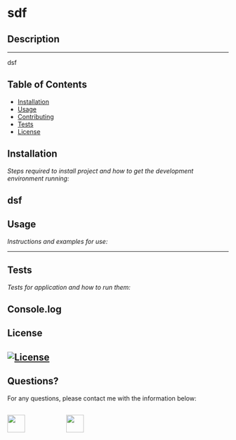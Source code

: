 # sdf

## Description 
 
---
dsf

## Table of Contents
* [Installation](#installation)
* [Usage](#usage)
* [Contributing](#contributing)
* [Tests](#tests)
* [License](#license)

## Installation

*Steps required to install project and how to get the development environment running:*

dsf
---
## Usage 

*Instructions and examples for use:*


---
## Tests

*Tests for application and how to run them:*

Console.log
---
## License

[![License](https://img.shields.io/badge/License-MIT-yellow.svg)](https://opensource.org/licenses/MIT)
---

## Questions?

For any questions, please contact me with the information below:

## [<img src="https://image.flaticon.com/icons/png/512/726/726623.png" width="40" >](mailto:sdf@df.dsf)      [<img src="https://image.flaticon.com/icons/png/512/270/270798.png" width="40" >](https://github.com/df)
